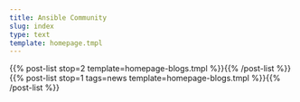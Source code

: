 ```yaml
---
title: Ansible Community
slug: index
type: text
template: homepage.tmpl
---
```

{{% post-list stop=2 template=homepage-blogs.tmpl %}}{{% /post-list %}}
{{% post-list stop=1 tags=news template=homepage-blogs.tmpl %}}{{% /post-list %}}
